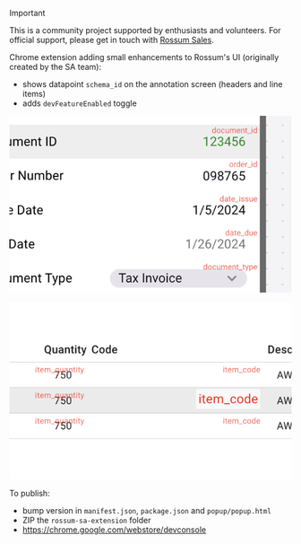 > [!IMPORTANT]
> This is a community project supported by enthusiasts and volunteers. For official support, please get in touch with [Rossum Sales](https://rossum.ai/form/contact/).

Chrome extension adding small enhancements to Rossum's UI (originally created by the SA team):

- shows datapoint `schema_id` on the annotation screen (headers and line items)
- adds `devFeatureEnabled` toggle

![header fields](./assets/header_fields.png)

![line items](./assets/line_items.png)

To publish:

- bump version in `manifest.json`, `package.json` and `popup/popup.html`
- ZIP the `rossum-sa-extension` folder
- https://chrome.google.com/webstore/devconsole
